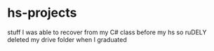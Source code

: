 # hs-projects
stuff I was able to recover from my C# class before my hs so ruDELY deleted my drive folder when I graduated
